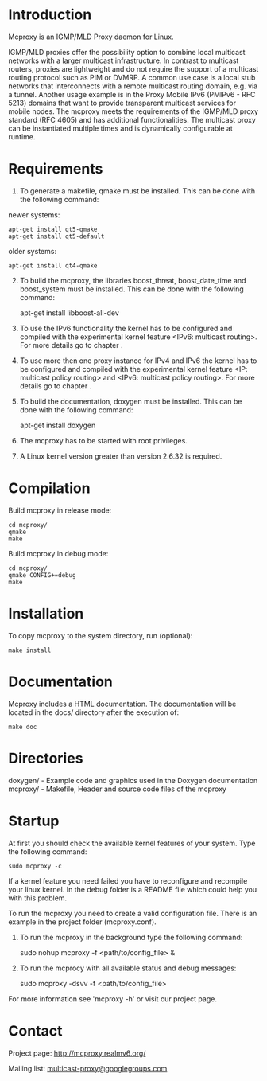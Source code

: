 Introduction
============
Mcproxy is an IGMP/MLD Proxy daemon for Linux.

IGMP/MLD proxies offer the possibility option to combine local 
multicast networks with a larger multicast infrastructure. In contrast 
to multicast routers, proxies are lightweight and do not require the 
support of a multicast routing protocol such as PIM or DVMRP. A 
common use case is a local stub networks that interconnects with a 
remote multicast routing domain, e.g. via a tunnel. Another usage 
example is in the Proxy Mobile IPv6 (PMIPv6 - RFC 5213) domains that 
want to provide transparent multicast services for mobile nodes. The 
mcproxy meets the requirements of the IGMP/MLD proxy standard 
(RFC 4605) and has additional functionalities. The multicast proxy can 
be instantiated multiple times and is dynamically configurable at 
runtime.


Requirements
============
1.  To generate a makefile, qmake must be installed. This can be done with
the following command:
  
  newer systems: 

    apt-get install qt5-qmake
    apt-get install qt5-default

  older systems: 

    apt-get install qt4-qmake

2.  To build the mcproxy, the libraries boost_threat, boost_date_time and 
boost_system must be installed. This can be done with the following 
command:
  
      apt-get install libboost-all-dev

3.  To use the IPv6 functionality the kernel has to be configured and 
compiled with the experimental kernel feature <IPv6: multicast routing>.
For more details go to chapter <Startup>.

4.  To use more then one proxy instance for IPv4 and IPv6 the kernel has
to  be configured and compiled with the experimental kernel feature
<IP: multicast policy routing> and <IPv6: multicast policy routing>. 
For more details go to chapter <Startup>.

5.  To build the documentation, doxygen must be installed. This can be
done with the following command:

    apt-get install doxygen

6.  The mcproxy has to be started with root privileges.

7.  A Linux kernel version greater than version 2.6.32 is required.


Compilation
===========
Build mcproxy in release mode:

    cd mcproxy/
    qmake 
    make

Build mcproxy in debug mode:

    cd mcproxy/
    qmake CONFIG+=debug
    make


Installation
============
To copy mcproxy to the system directory, run (optional):

    make install


Documentation
=============
Mcproxy includes a HTML documentation. The documentation will 
be located in the docs/ directory after the execution of:

    make doc


Directories
===========
doxygen/    - Example code and graphics used in the Doxygen
                documentation
mcproxy/    - Makefile, Header and source code files of the mcproxy


Startup
=======
At first you should check the available kernel features of your
system. Type the following command:

    sudo mcproxy -c
   
If a kernel feature you need failed you have to reconfigure and
recompile your linux kernel. In the debug folder is a README file 
which could help you with this problem.

To run the mcproxy you need to create a valid configuration file.
There is an example in the project folder (mcproxy.conf).

1.  To run the mcproxy in the background type the following command:

    sudo nohup mcproxy -f <path/to/config_file> &

2.  To run the mcprocy with all available status and debug messages:

    sudo mcproxy -dsvv -f <path/to/config_file>

For more information see 'mcproxy -h' or visit our project page.


Contact
=======
Project page: http://mcproxy.realmv6.org/

Mailing list: multicast-proxy@googlegroups.com
